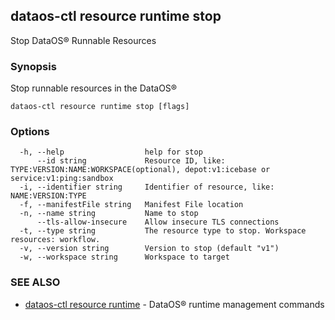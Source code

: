 ## dataos-ctl resource runtime stop

Stop DataOS® Runnable Resources

### Synopsis

Stop runnable resources in the DataOS®

```
dataos-ctl resource runtime stop [flags]
```

### Options

```
  -h, --help                  help for stop
      --id string             Resource ID, like: TYPE:VERSION:NAME:WORKSPACE(optional), depot:v1:icebase or service:v1:ping:sandbox
  -i, --identifier string     Identifier of resource, like: NAME:VERSION:TYPE
  -f, --manifestFile string   Manifest File location
  -n, --name string           Name to stop
      --tls-allow-insecure    Allow insecure TLS connections
  -t, --type string           The resource type to stop. Workspace resources: workflow.
  -v, --version string        Version to stop (default "v1")
  -w, --workspace string      Workspace to target
```

### SEE ALSO

* [dataos-ctl resource runtime](dataos-ctl_resource_runtime.md)	 - DataOS® runtime management commands

